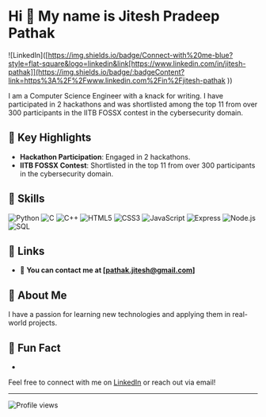 # Hi 👋 My name is Jitesh Pradeep Pathak

![LinkedIn]([https://img.shields.io/badge/Connect-with%20me-blue?style=flat-square&logo=linkedin&link[https://www.linkedin.com/in/jitesh-pathak]](https://img.shields.io/badge/:badgeContent?link=https%3A%2F%2Fwww.linkedin.com%2Fin%2Fjitesh-pathak
))

I am a Computer Science Engineer with a knack for writing. I have participated in 2 hackathons and was shortlisted among the top 11 from over 300 participants in the IITB FOSSX contest in the cybersecurity domain.

## 🌟 Key Highlights
- **Hackathon Participation**: Engaged in 2 hackathons.
- **IITB FOSSX Contest**: Shortlisted in the top 11 from over 300 participants in the cybersecurity domain.

## 💼 Skills
![Python](https://img.shields.io/badge/Python-3776AB?style=flat&logo=python&logoColor=white)
![C](https://img.shields.io/badge/C-A8B9CC?style=flat&logo=c&logoColor=white)
![C++](https://img.shields.io/badge/C++-00599C?style=flat&logo=c%2B%2B&logoColor=white)
![HTML5](https://img.shields.io/badge/HTML5-E34F26?style=flat&logo=html5&logoColor=white)
![CSS3](https://img.shields.io/badge/CSS3-1572B6?style=flat&logo=css3&logoColor=white)
![JavaScript](https://img.shields.io/badge/JavaScript-F7DF1E?style=flat&logo=javascript&logoColor=black)
![Express](https://img.shields.io/badge/Express-000000?style=flat&logo=express&logoColor=white)
![Node.js](https://img.shields.io/badge/Node.js-339933?style=flat&logo=nodedotjs&logoColor=white)
![SQL](https://img.shields.io/badge/SQL-4479A1?style=flat&logo=postgresql&logoColor=white)

## 🔗 Links
- 📧 **You can contact me at [pathak.jitesh@gmail.com]**

## 🚀 About Me
I have a passion for learning new technologies and applying them in real-world projects.

## 🦸 Fun Fact
- 

Feel free to connect with me on [LinkedIn](https://www.linkedin.com/in/jitesh-pathak) or reach out via email!

---

![Profile views](https://gpvc.arturio.dev/jiteshpathak)
